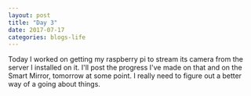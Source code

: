 ```yaml
---
layout: post
title: "Day 3"
date: 2017-07-17
categories: blogs-life
---
```


Today I worked on getting my raspberry pi to stream its camera from the server I installed on it. I'll post the progress I've made on that and on the Smart Mirror, tomorrow at some point. 
I really need to figure out a better way of a going about things.